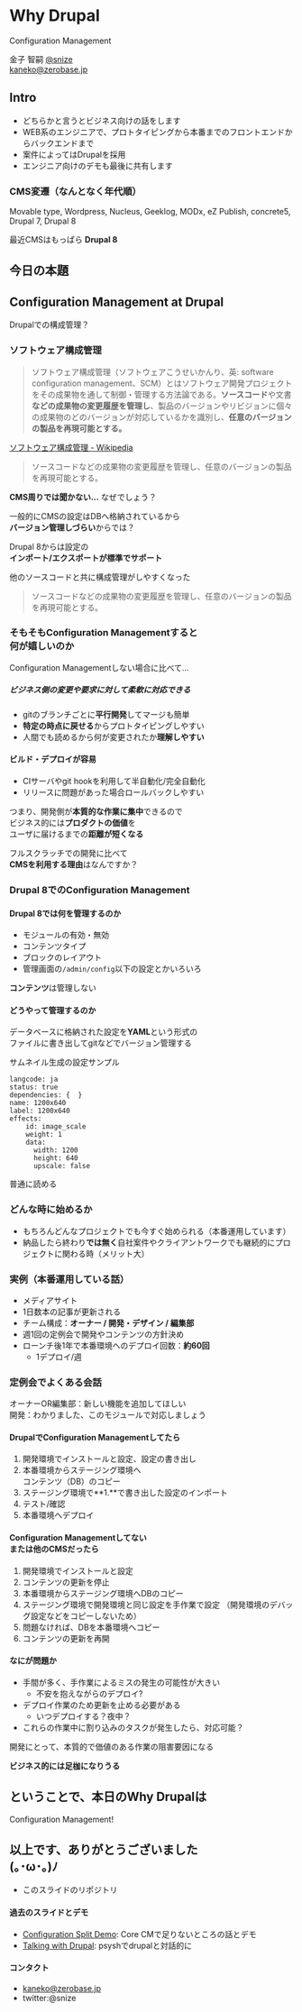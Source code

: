 # Why Drupal
Configuration Management

金子 智嗣
[@snize](https://twitter.com/snize)<br>
kaneko@zerobase.jp<br>


## Intro

- どちらかと言うとビジネス向けの話をします
- WEB系のエンジニアで、プロトタイピングから本番までのフロントエンドからバックエンドまで
- 案件によってはDrupalを採用
- エンジニア向けのデモも最後に共有します


### CMS変遷（なんとなく年代順）

Movable type, Wordpress, Nucleus, Geeklog, MODx, eZ Publish, concrete5, Drupal 7, Drupal 8

最近CMSはもっぱら **Drupal 8**



## 今日の本題

## **Configuration Management** at Drupal


Drupalでの構成管理？


### ソフトウェア構成管理

> ソフトウェア構成管理（ソフトウェアこうせいかんり、英: software configuration management、SCM）とはソフトウェア開発プロジェクトをその成果物を通して制御・管理する方法論である。**ソースコード**や文書**などの成果物の変更履歴を管理し**、製品のバージョンやリビジョンに個々の成果物のどのバージョンが対応しているかを識別し、**任意のバージョンの製品を再現可能とする。**

[ソフトウェア構成管理 - Wikipedia](https://ja.wikipedia.org/wiki/%E3%82%BD%E3%83%95%E3%83%88%E3%82%A6%E3%82%A7%E3%82%A2%E6%A7%8B%E6%88%90%E7%AE%A1%E7%90%86)


> ソースコードなどの成果物の変更履歴を管理し、任意のバージョンの製品を再現可能とする。

**CMS周りでは聞かない...** なぜでしょう？


一般的にCMSの設定はDBへ格納されているから<br>**バージョン管理しづらい**からでは？


Drupal 8からは設定の<br>**インポート/エクスポートが標準でサポート**


他のソースコードと共に構成管理がしやすくなった

> ソースコードなどの成果物の変更履歴を管理し、任意のバージョンの製品を再現可能とする。


### そもそもConfiguration Managementすると<br>何が嬉しいのか

Configuration Managementしない場合に比べて...


##### ビジネス側の変更や要求に対して柔軟に対応できる

- gitのブランチごとに**平行開発**してマージも簡単
- **特定の時点に戻せる**からプロトタイピングしやすい
- 人間でも読めるから何が変更されたか**理解しやすい**


#### ビルド・デプロイが容易

- CIサーバやgit hookを利用して半自動化/完全自動化
- リリースに問題があった場合ロールバックしやすい


つまり、開発側が**本質的な作業に集中**できるので<br>
ビジネス的には**プロダクトの価値**を<br>ユーザに届けるまでの**距離が短くなる**


フルスクラッチでの開発に比べて<br>
**CMSを利用する理由**はなんですか？



### Drupal 8でのConfiguration Management


#### Drupal 8では何を管理するのか

- モジュールの有効・無効
- コンテンツタイプ
- ブロックのレイアウト
- 管理画面の`/admin/config`以下の設定とかいろいろ

**コンテンツ**は管理しない


#### どうやって管理するのか

データベースに格納された設定を**YAML**という形式の<br />ファイルに書き出してgitなどでバージョン管理する


サムネイル生成の設定サンプル

```
langcode: ja
status: true
dependencies: {  }
name: 1200x640
label: 1200x640
effects:
    id: image_scale
    weight: 1
    data:
      width: 1200
      height: 640
      upscale: false
```
普通に読める


### どんな時に始めるか

- もちろんどんなプロジェクトでも今すぐ始められる（本番運用しています）
- 納品したら終わり**では無く**自社案件やクライアントワークでも継続的にプロジェクトに関わる時（メリット大）



### 実例（本番運用している話）

- メディアサイト
- 1日数本の記事が更新される
- チーム構成：**オーナー / 開発・デザイン / 編集部**
- 週1回の定例会で開発やコンテンツの方針決め
- ローンチ後1年で本番環境へのデプロイ回数：**約60回**
  - 1デプロイ/週


### 定例会でよくある会話

オーナーOR編集部：新しい機能を追加してほしい<br>
開発：わかりました、このモジュールで対応しましょう


#### DrupalでConfiguration Managementしてたら

1. 開発環境でインストールと設定、設定の書き出し
2. 本番環境からステージング環境へ<br>コンテンツ（DB）のコピー
3. ステージング環境で**1.**で書き出した設定のインポート
4. テスト/確認
5. 本番環境へデプロイ


#### Configuration Managementしてない<br>または他のCMSだったら

1. 開発環境でインストールと設定
2. コンテンツの更新を停止<!-- .element: class="fragment highlight-red" data-fragment-index="1" -->
2. 本番環境からステージング環境へDBのコピー
3. ステージング環境で開発環境と同じ設定を手作業で設定<!-- .element: class="fragment highlight-red" data-fragment-index="1" -->
（開発環境のデバッグ設定などをコピーしないため）
5. 問題なければ、DBを本番環境へコピー
6. コンテンツの更新を再開<!-- .element: class="fragment highlight-red" data-fragment-index="1" -->


#### なにが問題か

- 手間が多く、手作業によるミスの発生の可能性が大きい
  - 不安を抱えながらのデプロイ?
- デプロイ作業のため更新を止める必要がある
  - いつデプロイする？夜中？
- これらの作業中に割り込みのタスクが発生したら、対応可能？

開発にとって、本質的で価値のある作業の阻害要因になる<br>
<!-- .element: class="fragment" data-fragment-index="1" -->
**ビジネス的には足枷になりうる**
<!-- .element: class="fragment" data-fragment-index="2" -->


## ということで、本日のWhy Drupalは
Configuration Management!



## 以上です、ありがとうございました<br /> (｡･ω･｡)ﾉ

- このスライドのリポジトリ


#### 過去のスライドとデモ

- [Configuration Split Demo](https://github.com/snize/demo-config-split): Core CMで足りないところの話とデモ
- [Talking with Drupal](https://github.com/snize/demo_drupal-psysh): psyshでdrupalと対話的に

#### コンタクト

- kaneko@zerobase.jp
- twitter:@snize